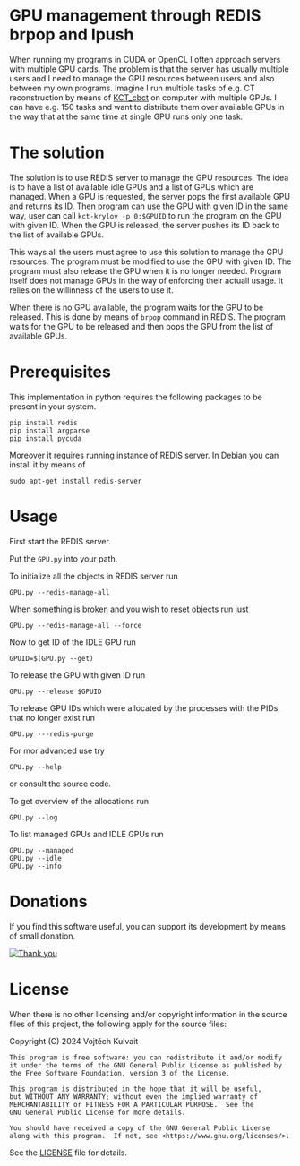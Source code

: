 GPU management through REDIS brpop and lpush
============================================

When running my programs in CUDA or OpenCL I often approach servers with multiple GPU cards. The problem is that the server has usually multiple users and I need to manage the GPU resources between users and also between my own programs. Imagine I run multiple tasks of e.g. CT reconstruction by means of [KCT_cbct](https://github.com/kulvait/KCT_cbct) on computer with multiple GPUs. I can have e.g. 150 tasks and want to distribute them over available GPUs in the way that at the same time at single GPU runs only one task.

# The solution

The solution is to use REDIS server to manage the GPU resources. The idea is to have a list of available idle GPUs and a list of GPUs which are managed. When a GPU is requested, the server pops the first available GPU and returns its ID. Then program can use the GPU with given ID in the same way, user can call `kct-krylov -p 0:$GPUID` to run the program on the GPU with given ID. When the GPU is released, the server pushes its ID back to the list of available GPUs.

This ways all the users must agree to use this solution to manage the GPU resources. The program must be modified to use the GPU with given ID. The program must also release the GPU when it is no longer needed. Program itself does not manage GPUs in the way of enforcing their actuall usage. It relies on the willinness of the users to use it.

When there is no GPU available, the program waits for the GPU to be released. This is done by means of `brpop` command in REDIS. The program waits for the GPU to be released and then pops the GPU from the list of available GPUs.

# Prerequisites

This implementation in python requires the following packages to be present in your system.
```
pip install redis
pip install argparse
pip install pycuda
```
Moreover it requires running instance of REDIS server. In Debian you can install it by means of
```
sudo apt-get install redis-server
```

# Usage

First start the REDIS server.

Put the `GPU.py` into your path.

To initialize all the objects in REDIS server run
```
GPU.py --redis-manage-all
```
When something is broken and you wish to reset objects run just
```
GPU.py --redis-manage-all --force
```

Now to get ID of the IDLE GPU run
```
GPUID=$(GPU.py --get)
```

To release the GPU with given ID run
```
GPU.py --release $GPUID
```

To release GPU IDs which were allocated by the processes with the PIDs, that no longer exist run
```
GPU.py ---redis-purge
```

For mor advanced use try
```
GPU.py --help
```
or consult the source code.

To get overview of the allocations run
```
GPU.py --log
```

To list managed GPUs and IDLE GPUs run
```
GPU.py --managed
GPU.py --idle
GPU.py --info
```

# Donations

If you find this software useful, you can support its development by means of small donation.

[![Thank you](https://img.shields.io/badge/donate-$15-blue.svg)](https://kulvait.github.io/donate/?amount=15&currency=USD)

# License

When there is no other licensing and/or copyright information in the source files of this project, the following apply for the source files:

Copyright (C) 2024 Vojtěch Kulvait

    This program is free software: you can redistribute it and/or modify
    it under the terms of the GNU General Public License as published by
    the Free Software Foundation, version 3 of the License.

    This program is distributed in the hope that it will be useful,
    but WITHOUT ANY WARRANTY; without even the implied warranty of
    MERCHANTABILITY or FITNESS FOR A PARTICULAR PURPOSE.  See the
    GNU General Public License for more details.

    You should have received a copy of the GNU General Public License
    along with this program.  If not, see <https://www.gnu.org/licenses/>.

See the [LICENSE](LICENSE) file for details.
